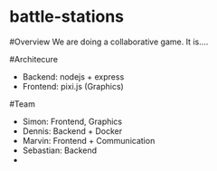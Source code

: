 # battle-stations

#Overview
We are doing a collaborative game. It is....


#Architecure
- Backend: nodejs + express
- Frontend: pixi.js (Graphics)

#Team
- Simon: Frontend, Graphics
- Dennis: Backend + Docker
- Marvin: Frontend + Communication
- Sebastian: Backend
- 
